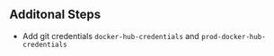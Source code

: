 ## Additonal Steps ##

- Add git credentials `docker-hub-credentials` and `prod-docker-hub-credentials`
